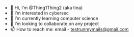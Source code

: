 - 👋 Hi, I’m @Thing1Thing2 (aka tina)
- 👀 I’m interested in cybersec
- 🌱 I’m currently learning computer science
- 💞️ I’m looking to collaborate on any project
- 📫 How to reach me: email - testrunmymails@gmail.com 

<!---
Thing1Thing2/Thing1Thing2 is a ✨ special ✨ repository because its `README.md` (this file) appears on your GitHub profile.
You can click the Preview link to take a look at your changes.
--->
